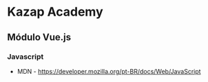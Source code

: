 # Kazap Academy
## Módulo Vue.js

### Javascript

- MDN - https://developer.mozilla.org/pt-BR/docs/Web/JavaScript